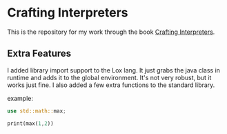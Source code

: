 # Crafting Interpreters

This is the repository for my work through the book [Crafting Interpreters](https://craftinginterpreters.com/).

## Extra Features

I added library import support to the Lox lang. It just grabs the java class in runtime and adds it to the global environment. It's not very robust, but it works just fine. I also added a few extra functions to the standard library.

example:

```rust
use std::math::max;

print(max(1,2))
```
